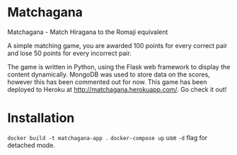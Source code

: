 # Matchagana
Matchagana - Match Hiragana to the Romaji equivalent

A simple matching game, you are awarded 100 points for every correct pair and lose 50 points for every incorrect pair.

The game is written in Python, using the Flask web framework to display the content dynamically. MongoDB was used to store data on the scores, however this has been commented out for now. This game has been deployed to Heroku at http://matchagana.herokuapp.com/. Go check it out!

# Installation
`docker build -t matchagana-app .`
`docker-compose up` use `-d` flag for detached mode.

